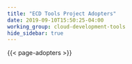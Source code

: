 ```yaml
---
title: "ECD Tools Project Adopters"
date: 2019-09-10T15:50:25-04:00
working_group: cloud-development-tools
hide_sidebar: true
---
```


{{< page-adopters >}}